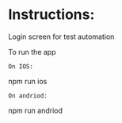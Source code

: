 # Instructions:

Login screen for test automation

To run the app
```
On IOS: 
```
npm run ios 
```
On andriod: 
```
npm run andriod
```